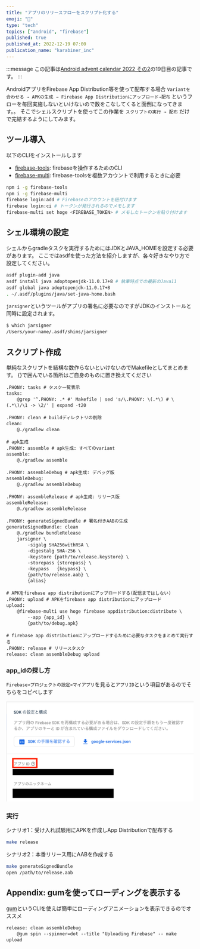 ```yaml
---
title: "アプリのリリースフローをスクリプト化する"
emoji: "🎉"
type: "tech"
topics: ["android", "firebase"]
published: true
published_at: 2022-12-19 07:00
publication_name: "karabiner_inc"
---
```


:::message
この記事は[Android advent calendar 2022 その2](https://qiita.com/advent-calendar/2022/android)の19日目の記事です。
:::

AndroidアプリをFirebase App Distribution等を使って配布する場合
`Variantを合わせる → APKの生成 → Firebase App Distributionにアップロード→配布`
というフローを毎回実施しないといけないので数をこなしてくると面倒になってきます。。
そこでシェルスクリプトを使ってこの作業を `スクリプトの実行 → 配布` だけで完結するようにしてみます。

## ツール導入

以下のCLIをインストールします

- [firebase-tools](https://github.com/firebase/firebase-tools): firebaseを操作するためのCLI
- [firebase-multi](https://github.com/atlanteh/firebase-multi): firebase-toolsを複数アカウントで利用するときに必要

```bash
npm i -g firebase-tools
npm i -g firebase-multi
firebase login:add # Firebaseのアカウントを紐付けます
firebase login:ci # トークンが発行されるのでメモします
firebase-multi set hoge <FIREBASE_TOKEN> # メモしたトークンを貼り付けます
```

## シェル環境の設定

シェルからgradleタスクを実行するためにはJDKとJAVA_HOMEを設定する必要があります。
ここではasdfを使った方法を紹介しますが、各々好きなやり方で設定してください。

```bash
asdf plugin-add java
asdf install java adoptopenjdk-11.0.17+8 # 執筆時点での最新のJava11
asdf global java adoptopenjdk-11.0.17+8
. ~/.asdf/plugins/java/set-java-home.bash
```

`jarsigner`というツールがアプリの署名に必要なのですがJDKのインストールと同時に設定されます。

```bash
$ which jarsigner
/Users/your-name/.asdf/shims/jarsigner
```

## スクリプト作成

単純なスクリプトを結構な数作らないといけないのでMakefileとしてまとめます。
{}で囲んでいる箇所はご自身のものに置き換えてください

```make
.PHONY: tasks # タスク一覧表示
tasks:
	@grep '^.PHONY: .* #' Makefile | sed 's/\.PHONY: \(.*\) # \(.*\)/\1 -> \2/' | expand -t20

.PHONY: clean # buildディレクトリの削除
clean:
	@./gradlew clean

# apk生成
.PHONY: assemble # apk生成: すべてのvariant
assemble:
	@./gradlew assemble

.PHONY: assembleDebug # apk生成: デバッグ版
assembleDebug:
	@./gradlew assembleDebug

.PHONY: assembleRelease # apk生成: リリース版
assembleRelease:
	@./gradlew assembleRelease

.PHONY: generateSignedBundle # 署名付きAABの生成
generateSignedBundle: clean
	@./gradlew bundleRelease
	jarsigner \
		-sigalg SHA256withRSA \
		-digestalg SHA-256 \
		-keystore {path/to/release.keystore} \
		-storepass {storepass} \
		-keypass   {keypass} \
		{path/to/release.aab} \
		{alias}

# APKをfirebase app distributionにアップロードする(配信まではしない)
.PHONY: upload # APKをfirebase app distributionにアップロード
upload:
	@firebase-multi use hoge firebase appdistribution:distribute \
		--app {app_id} \
		{path/to/debug.apk}

# firebase app distributionにアップロードするために必要なタスクをまとめて実行する
.PHONY: release # リリースタスク
release: clean assembleDebug upload
```

### app_idの探し方

`Firebase>プロジェクトの設定>マイアプリ`を見ると`アプリID`という項目があるのでそちらをコピペします

![](/images/3df6cb8b85cbac/firebase-app-id.png)

### 実行

シナリオ1：受け入れ試験用にAPKを作成しApp Distributionで配布する

```bash
make release
```

シナリオ2：本番リリース用にAABを作成する

```bash
make generateSignedBundle
open /path/to/release.aab
```

## Appendix: gumを使ってローディングを表示する

[gum](https://github.com/charmbracelet/gum)というCLIを使えば簡単にローディングアニメーションを表示できるのでオススメ

```make
release: clean assembleDebug
	@gum spin --spinner=dot --title "Uploading Firebase" -- make upload
```
